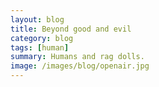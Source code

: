 ```yaml
---
layout: blog
title: Beyond good and evil
category: blog
tags: [human]  
summary: Humans and rag dolls.
image: /images/blog/openair.jpg
---
```

